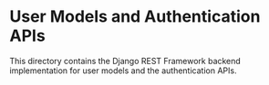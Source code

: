 # User Models and Authentication APIs

This directory contains the Django REST Framework backend implementation for user models and the authentication APIs.
